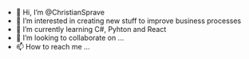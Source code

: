 - 👋 Hi, I’m @ChristianSprave
- 👀 I’m interested in creating new stuff to improve business processes
- 🌱 I’m currently learning C#, Pyhton and React
- 💞️ I’m looking to collaborate on ...
- 📫 How to reach me ...

<!---
ChristianSprave/ChristianSprave is a ✨ special ✨ repository because its `README.md` (this file) appears on your GitHub profile.
You can click the Preview link to take a look at your changes.
--->
